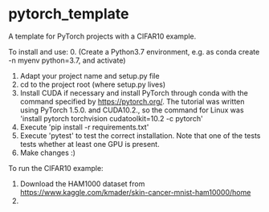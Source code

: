 # pytorch_template
A template for PyTorch projects with a CIFAR10 example.

To install and use:
0. (Create a Python3.7 environment, e.g. as conda create -n myenv python=3.7, and activate)
1. Adapt your project name and setup.py file
2. cd to the project root (where setup.py lives)
3. Install CUDA if necessary and install PyTorch through conda with the command specified by https://pytorch.org/. The tutorial was written using PyTorch 1.5.0. and CUDA10.2., so the command for Linux was 'install pytorch torchvision cudatoolkit=10.2 -c pytorch'
4. Execute 'pip install -r requirements.txt'
5. Execute 'pytest' to test the correct installation. Note that one of the tests tests whether at least one GPU is present.
6. Make changes :)

To run the CIFAR10 example:
1. Download the HAM1000 dataset from https://www.kaggle.com/kmader/skin-cancer-mnist-ham10000/home
2. 
